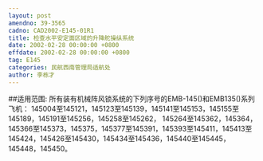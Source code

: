 ```yaml
---
layout: post
amendno: 39-3565
cadno: CAD2002-E145-01R1
title: 检查水平安定面区域的升降舵操纵系统
date: 2002-02-28 00:00:00 +0800
effdate: 2002-02-28 00:00:00 +0800
tag: E145
categories: 民航西南管理局适航处
author: 李栋才
---
```


##适用范围:
所有装有机械阵风锁系统的下列序号的EMB-145()和EMB135()系列飞机：
145004至145121，145123至145139，145141至145153，145155至145189，145191至145256，145258至145262， 145264至145362，145364，145366至145373，145375，145377至145391，145393至145411，145413至145424，145426至145430，145434至145436，145440至145445，145448，145450。

